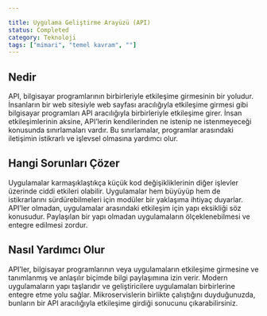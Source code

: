 ```yaml
---

title: Uygulama Geliştirme Arayüzü (API)
status: Completed
category: Teknoloji
tags: ["mimari", "temel kavram", ""]
---
```


## Nedir

API, bilgisayar programlarının birbirleriyle etkileşime girmesinin bir yoludur. İnsanların bir web sitesiyle web sayfası aracılığıyla etkileşime girmesi gibi bilgisayar programları API aracılığıyla birbirleriyle etkileşime girer. İnsan etkileşimlerinin aksine, API’lerin kendilerinden ne istenip ne istenmeyeceği konusunda sınırlamaları vardır. Bu sınırlamalar, programlar arasındaki iletişimin istikrarlı ve işlevsel olmasına yardımcı olur.

## Hangi Sorunları Çözer

Uygulamalar karmaşıklaştıkça küçük kod değişikliklerinin diğer işlevler üzerinde ciddi etkileri olabilir. Uygulamalar hem büyüyüp hem de istikrarlarını sürdürebilmeleri için modüler bir yaklaşıma ihtiyaç duyarlar.  API’ler olmadan, uygulamalar arasındaki etkileşim için yapı eksikliği söz konusudur. Paylaşılan bir yapı olmadan uygulamaların ölçeklenebilmesi ve entegre edilmesi zordur. 

## Nasıl Yardımcı Olur

API’ler, bilgisayar programlarının veya uygulamaların etkileşime girmesine ve tanımlanmış ve anlaşılır biçimde bilgi paylaşımına izin verir. Modern uygulamaların yapı taşlarıdır ve geliştiricilere uygulamaları birbirlerine entegre etme yolu sağlar. Mikroservislerin birlikte çalıştığını duyduğunuzda, bunların bir API aracılığıyla etkileşime girdiği sonucunu çıkarabilirsiniz.


